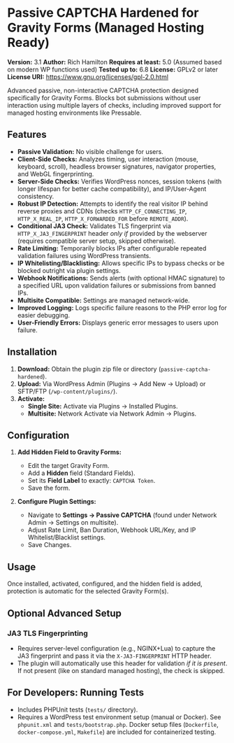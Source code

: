 # Passive CAPTCHA Hardened for Gravity Forms (Managed Hosting Ready)

**Version:** 3.1
**Author:** Rich Hamilton
**Requires at least:** 5.0 (Assumed based on modern WP functions used)
**Tested up to:** 6.8
**License:** GPLv2 or later
**License URI:** <https://www.gnu.org/licenses/gpl-2.0.html>

Advanced passive, non-interactive CAPTCHA protection designed specifically for Gravity Forms. Blocks bot submissions without user interaction using multiple layers of checks, including improved support for managed hosting environments like Pressable.

## Features

* **Passive Validation:** No visible challenge for users.
* **Client-Side Checks:** Analyzes timing, user interaction (mouse, keyboard, scroll), headless browser signatures, navigator properties, and WebGL fingerprinting.
* **Server-Side Checks:** Verifies WordPress nonces, session tokens (with longer lifespan for better cache compatibility), and IP/User-Agent consistency.
* **Robust IP Detection:** Attempts to identify the real visitor IP behind reverse proxies and CDNs (checks `HTTP_CF_CONNECTING_IP`, `HTTP_X_REAL_IP`, `HTTP_X_FORWARDED_FOR` before `REMOTE_ADDR`).
* **Conditional JA3 Check:** Validates TLS fingerprint via `HTTP_X_JA3_FINGERPRINT` header *only if* provided by the webserver (requires compatible server setup, skipped otherwise).
* **Rate Limiting:** Temporarily blocks IPs after configurable repeated validation failures using WordPress transients.
* **IP Whitelisting/Blacklisting:** Allows specific IPs to bypass checks or be blocked outright via plugin settings.
* **Webhook Notifications:** Sends alerts (with optional HMAC signature) to a specified URL upon validation failures or submissions from banned IPs.
* **Multisite Compatible:** Settings are managed network-wide.
* **Improved Logging:** Logs specific failure reasons to the PHP error log for easier debugging.
* **User-Friendly Errors:** Displays generic error messages to users upon failure.

## Installation

1. **Download:** Obtain the plugin zip file or directory (`passive-captcha-hardened`).
2. **Upload:** Via WordPress Admin (Plugins -> Add New -> Upload) or SFTP/FTP (`/wp-content/plugins/`).
3. **Activate:**
    * **Single Site:** Activate via Plugins -> Installed Plugins.
    * **Multisite:** Network Activate via Network Admin -> Plugins.

## Configuration

1. **Add Hidden Field to Gravity Forms:**
    * Edit the target Gravity Form.
    * Add a **Hidden** field (Standard Fields).
    * Set its **Field Label** to exactly: `CAPTCHA Token`.
    * Save the form.

2. **Configure Plugin Settings:**
    * Navigate to **Settings -> Passive CAPTCHA** (found under Network Admin -> Settings on multisite).
    * Adjust Rate Limit, Ban Duration, Webhook URL/Key, and IP Whitelist/Blacklist settings.
    * Save Changes.

## Usage

Once installed, activated, configured, and the hidden field is added, protection is automatic for the selected Gravity Form(s).

## Optional Advanced Setup

### JA3 TLS Fingerprinting

* Requires server-level configuration (e.g., NGINX+Lua) to capture the JA3 fingerprint and pass it via the `X-JA3-FINGERPRINT` HTTP header.
* The plugin will automatically use this header for validation *if it is present*. If not present (like on standard managed hosting), the check is skipped.

## For Developers: Running Tests

* Includes PHPUnit tests (`tests/` directory).
* Requires a WordPress test environment setup (manual or Docker). See `phpunit.xml` and `tests/bootstrap.php`. Docker setup files (`Dockerfile`, `docker-compose.yml`, `Makefile`) are included for containerized testing.
